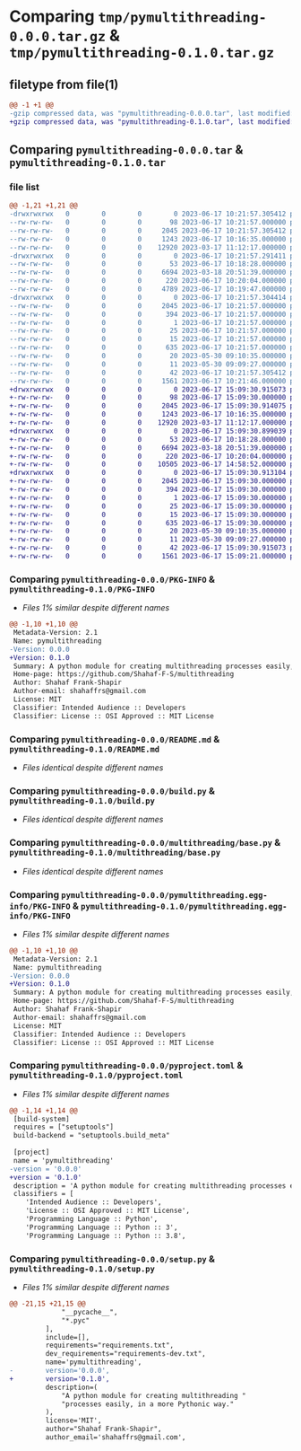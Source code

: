 # Comparing `tmp/pymultithreading-0.0.0.tar.gz` & `tmp/pymultithreading-0.1.0.tar.gz`

## filetype from file(1)

```diff
@@ -1 +1 @@
-gzip compressed data, was "pymultithreading-0.0.0.tar", last modified: Sat Jun 17 10:21:57 2023, max compression
+gzip compressed data, was "pymultithreading-0.1.0.tar", last modified: Sat Jun 17 15:09:30 2023, max compression
```

## Comparing `pymultithreading-0.0.0.tar` & `pymultithreading-0.1.0.tar`

### file list

```diff
@@ -1,21 +1,21 @@
-drwxrwxrwx   0        0        0        0 2023-06-17 10:21:57.305412 pymultithreading-0.0.0/
--rw-rw-rw-   0        0        0       98 2023-06-17 10:21:57.000000 pymultithreading-0.0.0/MANIFEST.in
--rw-rw-rw-   0        0        0     2045 2023-06-17 10:21:57.305412 pymultithreading-0.0.0/PKG-INFO
--rw-rw-rw-   0        0        0     1243 2023-06-17 10:16:35.000000 pymultithreading-0.0.0/README.md
--rw-rw-rw-   0        0        0    12920 2023-03-17 11:12:17.000000 pymultithreading-0.0.0/build.py
-drwxrwxrwx   0        0        0        0 2023-06-17 10:21:57.291411 pymultithreading-0.0.0/multithreading/
--rw-rw-rw-   0        0        0       53 2023-06-17 10:18:28.000000 pymultithreading-0.0.0/multithreading/__init__.py
--rw-rw-rw-   0        0        0     6694 2023-03-18 20:51:39.000000 pymultithreading-0.0.0/multithreading/base.py
--rw-rw-rw-   0        0        0      220 2023-06-17 10:20:04.000000 pymultithreading-0.0.0/multithreading/document.py
--rw-rw-rw-   0        0        0     4789 2023-06-17 10:19:47.000000 pymultithreading-0.0.0/multithreading/process.py
-drwxrwxrwx   0        0        0        0 2023-06-17 10:21:57.304414 pymultithreading-0.0.0/pymultithreading.egg-info/
--rw-rw-rw-   0        0        0     2045 2023-06-17 10:21:57.000000 pymultithreading-0.0.0/pymultithreading.egg-info/PKG-INFO
--rw-rw-rw-   0        0        0      394 2023-06-17 10:21:57.000000 pymultithreading-0.0.0/pymultithreading.egg-info/SOURCES.txt
--rw-rw-rw-   0        0        0        1 2023-06-17 10:21:57.000000 pymultithreading-0.0.0/pymultithreading.egg-info/dependency_links.txt
--rw-rw-rw-   0        0        0       25 2023-06-17 10:21:57.000000 pymultithreading-0.0.0/pymultithreading.egg-info/requires.txt
--rw-rw-rw-   0        0        0       15 2023-06-17 10:21:57.000000 pymultithreading-0.0.0/pymultithreading.egg-info/top_level.txt
--rw-rw-rw-   0        0        0      635 2023-06-17 10:21:57.000000 pymultithreading-0.0.0/pyproject.toml
--rw-rw-rw-   0        0        0       20 2023-05-30 09:10:35.000000 pymultithreading-0.0.0/requirements-dev.txt
--rw-rw-rw-   0        0        0       11 2023-05-30 09:09:27.000000 pymultithreading-0.0.0/requirements.txt
--rw-rw-rw-   0        0        0       42 2023-06-17 10:21:57.305412 pymultithreading-0.0.0/setup.cfg
--rw-rw-rw-   0        0        0     1561 2023-06-17 10:21:46.000000 pymultithreading-0.0.0/setup.py
+drwxrwxrwx   0        0        0        0 2023-06-17 15:09:30.915073 pymultithreading-0.1.0/
+-rw-rw-rw-   0        0        0       98 2023-06-17 15:09:30.000000 pymultithreading-0.1.0/MANIFEST.in
+-rw-rw-rw-   0        0        0     2045 2023-06-17 15:09:30.914075 pymultithreading-0.1.0/PKG-INFO
+-rw-rw-rw-   0        0        0     1243 2023-06-17 10:16:35.000000 pymultithreading-0.1.0/README.md
+-rw-rw-rw-   0        0        0    12920 2023-03-17 11:12:17.000000 pymultithreading-0.1.0/build.py
+drwxrwxrwx   0        0        0        0 2023-06-17 15:09:30.899039 pymultithreading-0.1.0/multithreading/
+-rw-rw-rw-   0        0        0       53 2023-06-17 10:18:28.000000 pymultithreading-0.1.0/multithreading/__init__.py
+-rw-rw-rw-   0        0        0     6694 2023-03-18 20:51:39.000000 pymultithreading-0.1.0/multithreading/base.py
+-rw-rw-rw-   0        0        0      220 2023-06-17 10:20:04.000000 pymultithreading-0.1.0/multithreading/document.py
+-rw-rw-rw-   0        0        0    10505 2023-06-17 14:58:52.000000 pymultithreading-0.1.0/multithreading/process.py
+drwxrwxrwx   0        0        0        0 2023-06-17 15:09:30.913104 pymultithreading-0.1.0/pymultithreading.egg-info/
+-rw-rw-rw-   0        0        0     2045 2023-06-17 15:09:30.000000 pymultithreading-0.1.0/pymultithreading.egg-info/PKG-INFO
+-rw-rw-rw-   0        0        0      394 2023-06-17 15:09:30.000000 pymultithreading-0.1.0/pymultithreading.egg-info/SOURCES.txt
+-rw-rw-rw-   0        0        0        1 2023-06-17 15:09:30.000000 pymultithreading-0.1.0/pymultithreading.egg-info/dependency_links.txt
+-rw-rw-rw-   0        0        0       25 2023-06-17 15:09:30.000000 pymultithreading-0.1.0/pymultithreading.egg-info/requires.txt
+-rw-rw-rw-   0        0        0       15 2023-06-17 15:09:30.000000 pymultithreading-0.1.0/pymultithreading.egg-info/top_level.txt
+-rw-rw-rw-   0        0        0      635 2023-06-17 15:09:30.000000 pymultithreading-0.1.0/pyproject.toml
+-rw-rw-rw-   0        0        0       20 2023-05-30 09:10:35.000000 pymultithreading-0.1.0/requirements-dev.txt
+-rw-rw-rw-   0        0        0       11 2023-05-30 09:09:27.000000 pymultithreading-0.1.0/requirements.txt
+-rw-rw-rw-   0        0        0       42 2023-06-17 15:09:30.915073 pymultithreading-0.1.0/setup.cfg
+-rw-rw-rw-   0        0        0     1561 2023-06-17 15:09:21.000000 pymultithreading-0.1.0/setup.py
```

### Comparing `pymultithreading-0.0.0/PKG-INFO` & `pymultithreading-0.1.0/PKG-INFO`

 * *Files 1% similar despite different names*

```diff
@@ -1,10 +1,10 @@
 Metadata-Version: 2.1
 Name: pymultithreading
-Version: 0.0.0
+Version: 0.1.0
 Summary: A python module for creating multithreading processes easily, in a more Pythonic way.
 Home-page: https://github.com/Shahaf-F-S/multithreading
 Author: Shahaf Frank-Shapir
 Author-email: shahaffrs@gmail.com
 License: MIT
 Classifier: Intended Audience :: Developers
 Classifier: License :: OSI Approved :: MIT License
```

### Comparing `pymultithreading-0.0.0/README.md` & `pymultithreading-0.1.0/README.md`

 * *Files identical despite different names*

### Comparing `pymultithreading-0.0.0/build.py` & `pymultithreading-0.1.0/build.py`

 * *Files identical despite different names*

### Comparing `pymultithreading-0.0.0/multithreading/base.py` & `pymultithreading-0.1.0/multithreading/base.py`

 * *Files identical despite different names*

### Comparing `pymultithreading-0.0.0/pymultithreading.egg-info/PKG-INFO` & `pymultithreading-0.1.0/pymultithreading.egg-info/PKG-INFO`

 * *Files 1% similar despite different names*

```diff
@@ -1,10 +1,10 @@
 Metadata-Version: 2.1
 Name: pymultithreading
-Version: 0.0.0
+Version: 0.1.0
 Summary: A python module for creating multithreading processes easily, in a more Pythonic way.
 Home-page: https://github.com/Shahaf-F-S/multithreading
 Author: Shahaf Frank-Shapir
 Author-email: shahaffrs@gmail.com
 License: MIT
 Classifier: Intended Audience :: Developers
 Classifier: License :: OSI Approved :: MIT License
```

### Comparing `pymultithreading-0.0.0/pyproject.toml` & `pymultithreading-0.1.0/pyproject.toml`

 * *Files 1% similar despite different names*

```diff
@@ -1,14 +1,14 @@
 [build-system]
 requires = ["setuptools"]
 build-backend = "setuptools.build_meta"
 
 [project]
 name = 'pymultithreading'
-version = '0.0.0'
+version = '0.1.0'
 description = 'A python module for creating multithreading processes easily, in a more Pythonic way.'
 classifiers = [
 	'Intended Audience :: Developers',
 	'License :: OSI Approved :: MIT License',
 	'Programming Language :: Python',
 	'Programming Language :: Python :: 3',
 	'Programming Language :: Python :: 3.8',
```

### Comparing `pymultithreading-0.0.0/setup.py` & `pymultithreading-0.1.0/setup.py`

 * *Files 1% similar despite different names*

```diff
@@ -21,15 +21,15 @@
             "__pycache__",
             "*.pyc"
         ],
         include=[],
         requirements="requirements.txt",
         dev_requirements="requirements-dev.txt",
         name='pymultithreading',
-        version='0.0.0',
+        version='0.1.0',
         description=(
             "A python module for creating multithreading "
             "processes easily, in a more Pythonic way."
         ),
         license='MIT',
         author="Shahaf Frank-Shapir",
         author_email='shahaffrs@gmail.com',
```

